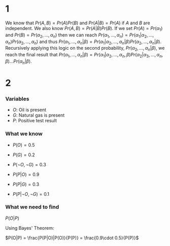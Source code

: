 # 1

We know that $Pr(A,B) = Pr(A)Pr(B)$ and $Pr(A|B) = Pr(A)$ if $A$ and $B$ are
independent. We also know $Pr(A,B) = Pr(A|B)Pr(B)$. If we set $Pr(A) =
Pr(\alpha_1)$ and $Pr(B) = Pr(\alpha_2,\ldots,\alpha_n)$ then we can reach
$Pr(\alpha_1,\ldots,\alpha_n) =
Pr(\alpha_1|\alpha_2,\ldots,\alpha_n)Pr(\alpha_2,\ldots,\alpha_n)$ and thus
$Pr(\alpha_1,\ldots,\alpha_n|\beta) =
Pr(\alpha_1|\alpha_2,\ldots,\alpha_n|\beta)Pr(\alpha_2,\ldots,\alpha_n|\beta)$.
Recursively applying this logic on the second probability,
$Pr(\alpha_2,\ldots,\alpha_n|\beta)$, we reach the final result that
$Pr(\alpha_1,\ldots,\alpha_n|\beta) = Pr(\alpha_1|\alpha_2, \ldots, \alpha_n,
\beta)Pr(\alpha_2|\alpha_3,\ldots,\alpha_n,\beta)\ldots Pr(\alpha_n|\beta)$.

# 2

### Variables

- $O$: Oil is present
- $G$: Natural gas is present
- $P$: Positive test result

### What we know

- $P(O) = 0.5$
- $P(G) = 0.2$
- $P(\lnot O, \lnot G) = 0.3$

- $P(P|O) = 0.9$
- $P(P|G) = 0.3$
- $P(P|\lnot O, \lnot G) = 0.1$

### What we need to find

$P(O|P)$

Using Bayes' Theorem:

$P(O|P) = \frac{P(P|O)|P(O)}{P(P)} = \frac{0.9\cdot 0.5}{P(P)}$
